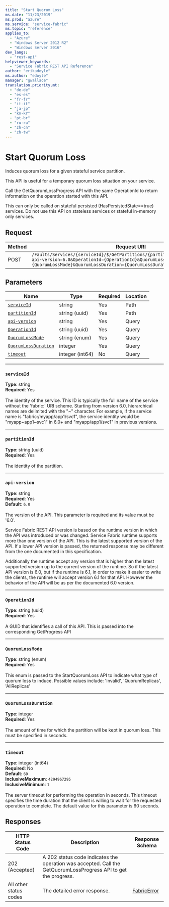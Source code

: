 ```yaml
---
title: "Start Quorum Loss"
ms.date: "11/23/2019"
ms.prod: "azure"
ms.service: "service-fabric"
ms.topic: "reference"
applies_to: 
  - "Azure"
  - "Windows Server 2012 R2"
  - "Windows Server 2016"
dev_langs: 
  - "rest-api"
helpviewer_keywords: 
  - "Service Fabric REST API Reference"
author: "erikadoyle"
ms.author: "edoyle"
manager: "gwallace"
translation.priority.mt: 
  - "de-de"
  - "es-es"
  - "fr-fr"
  - "it-it"
  - "ja-jp"
  - "ko-kr"
  - "pt-br"
  - "ru-ru"
  - "zh-cn"
  - "zh-tw"
---
```

# Start Quorum Loss
Induces quorum loss for a given stateful service partition.

This API is useful for a temporary quorum loss situation on your service.

Call the GetQuorumLossProgress API with the same OperationId to return information on the operation started with this API.

This can only be called on stateful persisted (HasPersistedState==true) services.  Do not use this API on stateless services or stateful in-memory only services.


## Request
| Method | Request URI |
| ------ | ----------- |
| POST | `/Faults/Services/{serviceId}/$/GetPartitions/{partitionId}/$/StartQuorumLoss?api-version=6.0&OperationId={OperationId}&QuorumLossMode={QuorumLossMode}&QuorumLossDuration={QuorumLossDuration}&timeout={timeout}` |


## Parameters
| Name | Type | Required | Location |
| --- | --- | --- | --- |
| [`serviceId`](#serviceid) | string | Yes | Path |
| [`partitionId`](#partitionid) | string (uuid) | Yes | Path |
| [`api-version`](#api-version) | string | Yes | Query |
| [`OperationId`](#operationid) | string (uuid) | Yes | Query |
| [`QuorumLossMode`](#quorumlossmode) | string (enum) | Yes | Query |
| [`QuorumLossDuration`](#quorumlossduration) | integer | Yes | Query |
| [`timeout`](#timeout) | integer (int64) | No | Query |

____
### `serviceId`
__Type__: string <br/>
__Required__: Yes<br/>
<br/>
The identity of the service. This ID is typically the full name of the service without the 'fabric:' URI scheme.
Starting from version 6.0, hierarchical names are delimited with the "~" character.
For example, if the service name is "fabric:/myapp/app1/svc1", the service identity would be "myapp~app1~svc1" in 6.0+ and "myapp/app1/svc1" in previous versions.


____
### `partitionId`
__Type__: string (uuid) <br/>
__Required__: Yes<br/>
<br/>
The identity of the partition.

____
### `api-version`
__Type__: string <br/>
__Required__: Yes<br/>
__Default__: `6.0` <br/>
<br/>
The version of the API. This parameter is required and its value must be '6.0'.

Service Fabric REST API version is based on the runtime version in which the API was introduced or was changed. Service Fabric runtime supports more than one version of the API. This is the latest supported version of the API. If a lower API version is passed, the returned response may be different from the one documented in this specification.

Additionally the runtime accept any version that is higher than the latest supported version up to the current version of the runtime. So if the latest API version is 6.0, but if the runtime is 6.1, in order to make it easier to write the clients, the runtime will accept version 6.1 for that API. However the behavior of the API will be as per the documented 6.0 version.


____
### `OperationId`
__Type__: string (uuid) <br/>
__Required__: Yes<br/>
<br/>
A GUID that identifies a call of this API.  This is passed into the corresponding GetProgress API

____
### `QuorumLossMode`
__Type__: string (enum) <br/>
__Required__: Yes<br/>
<br/>
This enum is passed to the StartQuorumLoss API to indicate what type of quorum loss to induce. Possible values include: 'Invalid', 'QuorumReplicas', 'AllReplicas'

____
### `QuorumLossDuration`
__Type__: integer <br/>
__Required__: Yes<br/>
<br/>
The amount of time for which the partition will be kept in quorum loss.  This must be specified in seconds.

____
### `timeout`
__Type__: integer (int64) <br/>
__Required__: No<br/>
__Default__: `60` <br/>
__InclusiveMaximum__: `4294967295` <br/>
__InclusiveMinimum__: `1` <br/>
<br/>
The server timeout for performing the operation in seconds. This timeout specifies the time duration that the client is willing to wait for the requested operation to complete. The default value for this parameter is 60 seconds.

## Responses

| HTTP Status Code | Description | Response Schema |
| --- | --- | --- |
| 202 (Accepted) | A 202 status code indicates the operation was accepted.  Call the GetQuorumLossProgress API to get the progress.<br/> |  |
| All other status codes | The detailed error response.<br/> | [FabricError](sfclient-model-fabricerror.md) |
